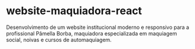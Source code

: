 # website-maquiadora-react
Desenvolvimento de um website institucional moderno e responsivo para a profissional Pâmella Borba, maquiadora especializada em maquiagem social, noivas e cursos de automaquiagem.
